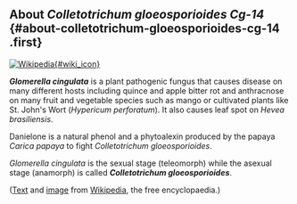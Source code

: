 About *Colletotrichum gloeosporioides Cg-14* {#about-colletotrichum-gloeosporioides-cg-14 .first}
--------------------------------------------

[![Wikipedia](/img/wikipedia_logo_v2_en.png){#wiki_icon}](https://en.wikipedia.org/wiki/Glomerella_cingulata)

***Glomerella cingulata*** is a plant pathogenic fungus that causes
disease on many different hosts including quince and apple bitter rot
and anthracnose on many fruit and vegetable species such as mango or
cultivated plants like St. John's Wort (*Hypericum perforatum*). It also
causes leaf spot on *Hevea brasiliensis*.

Danielone is a natural phenol and a phytoalexin produced by the papaya
*Carica papaya* to fight *Colletotrichum gloeosporioides*.

*Glomerella cingulata* is the sexual stage (teleomorph) while the
asexual stage (anamorph) is called ***Colletotrichum gloeosporioides***.

([Text](https://en.wikipedia.org/wiki/Glomerella_cingulata) and
[image](https://commons.wikimedia.org/wiki/File:Bitter_rot.jpg) from
[Wikipedia](http://en.wikipedia.org/), the free encyclopaedia.)
